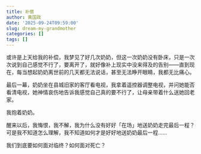 ```yaml
---
title: 补偿
author: 黄国政
date: '2025-09-24T09:59:00'
slug: dream-my-grandmother
categories: []
tags: []
---
```


或许是上天给我的补偿，我梦见了好几次奶奶，但这一次奶奶没有卧床，只是一次次说到自己感觉不行了，要离开了，就好像补上现实中没来得及的告别——直到现在，每当想起奶奶离世前的几天都无法说话，甚至无法睁开眼睛，我都无比痛心。

最后一幕，奶奶坐在县城旧家的客厅看电视，我拿着遥控器调整电视，并问她能否看清电视，她神情哀伤地告诉我感觉自己真的要不行了，让母亲带着什么送她回老家。

我抱着奶奶。

醒来以后，我悔恨，我不解，我为什么没有好好「在场」地送奶奶走完最后一程？可是我不知道怎么理解，我不知道如何才是好好地送奶奶最后一程……

我们到底要如何面对临终？如何面对死亡？